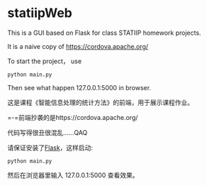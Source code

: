 # statiipWeb

This is a GUI based on Flask for class STATIIP homework projects.

It is a naive copy of https://cordova.apache.org/

To start the project， use
```
python main.py
```

Then see what happen 127.0.0.1:5000 in browser.


这是课程《智能信息处理的统计方法》的前端，用于展示课程作业。

=-=前端抄袭的是https://cordova.apache.org/

代码写得很丑很混乱……QAQ

请保证安装了[Flask](http://docs.jinkan.org/docs/flask/)，这样启动:

```
python main.py
```

然后在浏览器里输入 127.0.0.1:5000 查看效果。
